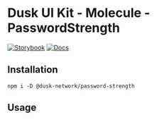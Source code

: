 # Dusk UI Kit - Molecule - PasswordStrength

[![Storybook](https://img.shields.io/badge/Storybook-Component_Playground-%23FF4785?style=flat&logo=storybook)](https://dusk-network.github.io/dusk-ui-kit/?path=/story/components-atoms-password-strength)
[![Docs](https://img.shields.io/badge/Documentation-%235E35CF?style=flat)](https://dusk-network.github.io/dusk-ui-kit/docs/components/atoms/password-strength)

## Installation

```
npm i -D @dusk-network/password-strength
```

## Usage

<!-- MARKDOWN-AUTO-DOCS:START (CODE:src=../../../examples/src/molecules/password-strength/PasswordStrength_01.svelte) -->
<!-- MARKDOWN-AUTO-DOCS:END -->
